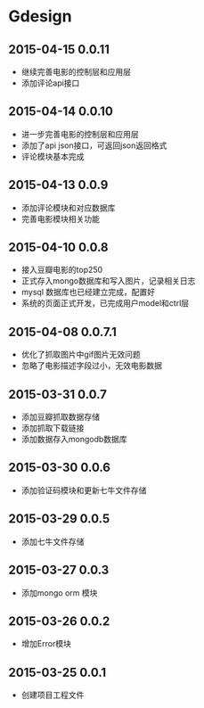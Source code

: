 # Gdesign


## 2015-04-15 0.0.11
* 继续完善电影的控制层和应用层
* 添加评论api接口

## 2015-04-14 0.0.10
* 进一步完善电影的控制层和应用层
* 添加了api json接口，可返回json返回格式
* 评论模块基本完成


## 2015-04-13 0.0.9
* 添加评论模块和对应数据库
* 完善电影模块相关功能


## 2015-04-10 0.0.8
* 接入豆瓣电影的top250
* 正式存入mongo数据库和写入图片，记录相关日志
* mysql 数据库也已经建立完成，配置好
* 系统的页面正式开发，已完成用户model和ctrl层


## 2015-04-08 0.0.7.1
* 优化了抓取图片中gif图片无效问题
* 忽略了电影描述字段过小，无效电影数据 


## 2015-03-31 0.0.7
* 添加豆瓣抓取数据存储
* 添加抓取下载链接
* 添加数据存入mongodb数据库


## 2015-03-30 0.0.6
* 添加验证码模块和更新七牛文件存储


## 2015-03-29 0.0.5
* 添加七牛文件存储


## 2015-03-27 0.0.3
* 添加mongo orm 模块


## 2015-03-26 0.0.2
* 增加Error模块


## 2015-03-25 0.0.1
* 创建项目工程文件
